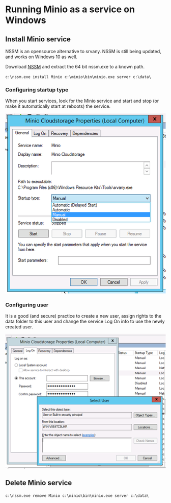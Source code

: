 # Running Minio as a service on Windows

## Install Minio service

NSSM is an opensource alternative to srvany. NSSM is still being updated, and works on Windows 10 as well. 

Download [NSSM](http://nssm.cc/download) and extract the 64 bit nssm.exe to a known path. 

`
c:\nssm.exe install Minio c:\minio\bin\minio.exe server c:\data\
`

### Configuring startup type

When you start services, look for the Minio service and start and stop (or make it automatically start at reboots) the service. 

![](./screenshots/windows-configure-startup-type.png?raw=true)

### Configuring user

It is a good (and secure) practice to create a new user, assign rights to the data folder to this user and change the service Log On info to use the newly created user.

![](./screenshots/windows-configure-user.png?raw=true)

## Delete Minio service

`
c:\nssm.exe remove Minio c:\minio\bin\minio.exe server c:\data\
`
